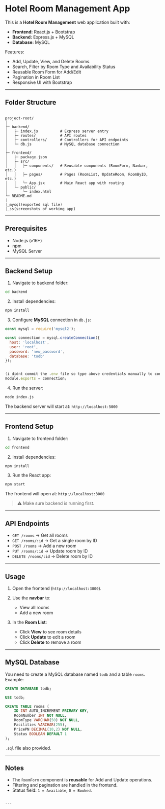 
# Hotel Room Management App

This is a **Hotel Room Management** web application built with:

- **Frontend:** React.js + Bootstrap
- **Backend:** Express.js + MySQL
- **Database:** MySQL

Features:

- Add, Update, View, and Delete Rooms
- Search, Filter by Room Type and Availability Status
- Reusable Room Form for Add/Edit
- Pagination in Room List
- Responsive UI with Bootstrap

---

## Folder Structure

```

project-root/
│
├─ backend/
│   ├─ index.js          # Express server entry
│   ├─ routes/           # API routes
│   ├─ controllers/      # Controllers for API endpoints
│   └─ db.js             # MySQL database connection
│
├─ frontend/
│   ├─ package.json
│   ├─ src/
│   │   ├─ components/   # Reusable components (RoomForm, Navbar, etc.)
│   │   ├─ pages/        # Pages (RoomList, UpdateRoom, RoomByID, etc.)
│   │   └─ App.jsx       # Main React app with routing
│   └─ public/
│       └─ index.html
└─ README.md
|
|_mysql(exported sql file)
|_ss(screenshots of working app)

````

---

## Prerequisites

- Node.js (v16+)
- npm
- MySQL Server

---

## Backend Setup

1. Navigate to backend folder:

```bash
cd backend
````

2. Install dependencies:

```bash
npm install
```

3. Configure **MySQL** connection in `db.js`:

```js
const mysql = require('mysql2');

const connection = mysql.createConnection({
  host: 'localhost',
  user: 'root',
  password: 'new_password',
  database: 'todb'
});


(i didnt commit the .env file so type above credentials manually to connect to db.)
module.exports = connection;
```

4. Run the server:

```bash
node index.js
```

The backend server will start at: `http://localhost:5000`

---

## Frontend Setup

1. Navigate to frontend folder:

```bash
cd frontend
```

2. Install dependencies:

```bash
npm install
```

3. Run the React app:

```bash
npm start
```

The frontend will open at: `http://localhost:3000`

> ⚠️ Make sure backend is running first.

---

## API Endpoints

* `GET /rooms` → Get all rooms
* `GET /rooms/:id` → Get a single room by ID
* `POST /rooms` → Add a new room
* `PUT /rooms/:id` → Update room by ID
* `DELETE /rooms/:id` → Delete room by ID

---

## Usage

1. Open the frontend (`http://localhost:3000`).
2. Use the **navbar** to:

   * View all rooms
   * Add a new room
3. In the **Room List**:

   * Click **View** to see room details
   * Click **Update** to edit a room
   * Click **Delete** to remove a room

---

## MySQL Database

You need to create a MySQL database named `todb` and a table `rooms`. Example:

```sql
CREATE DATABASE todb;

USE todb;

CREATE TABLE rooms (
    ID INT AUTO_INCREMENT PRIMARY KEY,
    RoomNumber INT NOT NULL,
    RoomType VARCHAR(50) NOT NULL,
    Facilities VARCHAR(255),
    PricePN DECIMAL(10,2) NOT NULL,
    Status BOOLEAN DEFAULT 1
);
```

 `.sql` file also provided.

---

## Notes

* The `RoomForm` component is **reusable** for Add and Update operations.
* Filtering and pagination are handled in the frontend.
* Status field: `1 = Available`, `0 = Booked`.

```

---


